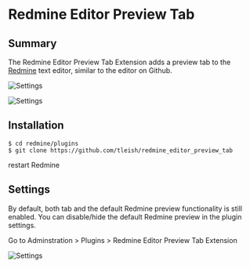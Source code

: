 # Redmine Editor Preview Tab

## Summary

The Redmine Editor Preview Tab Extension adds a preview tab to the [Redmine](http://www.redmine.org/) text editor, similar to the editor on Github.  

![Settings](https://raw.githubusercontent.com/tleish/redmine_editor_preview_tab/master/docs/screenshot_write.png)

![Settings](https://raw.githubusercontent.com/tleish/redmine_editor_preview_tab/master/docs/screenshot_preview.png)

## Installation
```
$ cd redmine/plugins
$ git clone https://github.com/tleish/redmine_editor_preview_tab
```

restart Redmine

## Settings
By default, both tab and the default Redmine preview functionality is still enabled.  You can disable/hide the default Redmine preview in the plugin settings. 
       
Go to Adminstration > Plugins > Redmine Editor Preview Tab Extension

![Settings](https://raw.githubusercontent.com/tleish/redmine_editor_preview_tab/master/docs/screenshot_settings.png)
